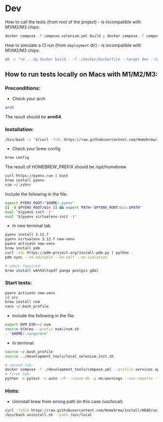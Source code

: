 # Dev

How to call the tests (from root of the project) - is incompatible with M1/M2/M3 chips:

```bash
docker compose -f compose.selenium.yml build ; docker compose -f compose.selenium.yml run --rm selenium
```

How to simulate a CI run (from `deployment` dir) - is incompatible with M1/M2/M3 chips:
```bash
sh -c "cd .. && docker build . -f ./docker/Dockerfile --target dev --tag unicef/hct-mis-backend-dev && docker build . -f ./docker/Dockerfile --target dist --tag unicef/hct-mis-backend-dist" && dev_backend_image=unicef/hct-mis-backend-dev dist_backend_image=unicef/hct-mis-backend-dist docker compose -f docker-compose.selenium.yml run --build --rm e2e; dev_backend_image=unicef/hct-mis-backend-dev dist_backend_image=unicef/hct-mis-backend-dist docker compose -f docker-compose.selenium.yml down --remove-orphans
```

<b><h2>How to run tests locally on Macs with M1/M2/M3:</h2></b>

<b><h3>Preconditions:</h3></b>
- Check your arch
```bash
arch
```
The result should be **arm64**.


<b><h3>Installation:</h3></b>
```bash
/bin/bash -c "$(curl -fsSL https://raw.githubusercontent.com/Homebrew/install/HEAD/install.sh)"
```

- Check your brew config
```bash
brew config
```
The result of HOMEBREW_PREFIX should be /opt/homebrew

```bash
curl https://pyenv.run | bash
brew install pyenv
vim ~/.zshrc
```

Include the following in the file:
```bash
export PYENV_ROOT="$HOME/.pyenv"
[[ -d $PYENV_ROOT/bin ]] && export PATH="$PYENV_ROOT/bin:$PATH"
eval "$(pyenv init -)"
eval "$(pyenv virtualenv-init -)"
```

- In new terminal tab
```bash
pyenv install 3.12.7
pyenv virtualenv 3.12.7 new-venv
pyenv activate new-venv
brew install pdm
curl -sSL https://pdm-project.org/install-pdm.py | python -
pdm sync --no-editable --no-self --no-isolation

# admin required:
brew install wkhtmltopdf pango postgis gdal
```

<b><h3>Start tests:</h3></b>
```bash
pyenv activate new-venv
cd src
brew install nvm
nano ~/.bash_profile
```
- Include the following in the file:
```bash
export NVM_DIR=~/.nvm
source $(brew --prefix nvm)/nvm.sh
. "$HOME/.cargo/env"
```
- In terminal:
```bash
source ~/.bash_profile
source ../development_tools/local_selenium_init.sh 

# second tab: 
docker compose -f ./development_tools/compose.yml --profile services up --build
# first tab: 
python -m pytest -n auto -rP --reuse-db -p no:warnings --cov-report= --capture=sys --html-report=$OUTPUT_DATA_ROOT/report/report.html tests/e2e
```

<b><h3>Hints:</h3></b>
- Uninstall brew from wrong path (in this case /usr/local):
```bash
curl -fsSLO https://raw.githubusercontent.com/Homebrew/install/HEAD/uninstall.sh
/bin/bash uninstall.sh --path /usr/local
```